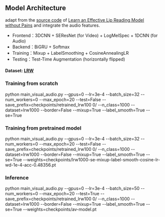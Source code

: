 ## Model Architecture

adapt from the [source code](https://github.com/VIPL-Audio-Visual-Speech-Understanding/learn-an-effective-lip-reading-model-without-pains) of [Learn an Effective Lip Reading Model without Pains](https://arxiv.org/pdf/2011.07557.pdf) and integrate the audio features.

- Frontend：3DCNN + SEResNet (for Video) + LogMelSpec + 1DCNN (for Audio)
- Backend：BiGRU + Softmax
- Training：Mixup + LabelSmoothing + CosineAnnealingLR
- Testing：Test-Time Augmentation (horizontally flipped)

#### Dataset: [LRW](https://www.robots.ox.ac.uk/~vgg/data/lip_reading/lrw1.html)

### Training from scratch

python main_visual_audio.py --gpus=0 --lr=3e-4 --batch_size=32 --num_workers=0 --max_epoch=20 --test=False --save_prefix=checkpoints/retrained_lrw100
0/ --n_class=1000 --dataset=lrw1000 --border=False --mixup=True --label_smooth=True --se=True 


### Training from pretrained model

python main_visual_audio.py --gpus=0 --lr=3e-4 --batch_size=32 --num_workers=0 --max_epoch=20 --test=False --save_prefix=checkpoints/retrained_lrw100
0/ --n_class=1000 --dataset=lrw1000 --border=False --mixup=True --label_smooth=True --se=True --weights=checkpoints/lrw1000-se-mixup-label-smooth-cosine-lr-wd-1e-4-acc-0.48356.pt


### Inference

python main_visual_audio.py --gpus=0 --lr=3e-4 --batch_size=50 --num_workers=0 --max_epoch=20 --test=True --save_prefix=checkpoints/retrained_lrw100
0/ --n_class=1000 --dataset=lrw1000 --border=False --mixup=True --label_smooth=True --se=True --weights=checkpoints/av-model.pt
